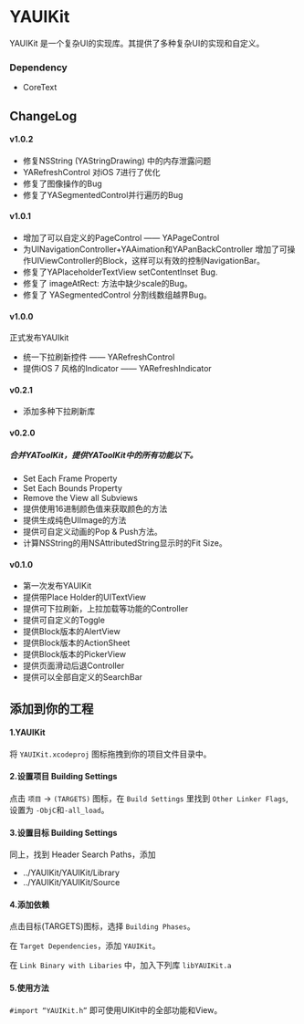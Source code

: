 YAUIKit
=======

YAUIKit 是一个复杂UI的实现库。其提供了多种复杂UI的实现和自定义。

### Dependency

- CoreText

## ChangeLog

#### v1.0.2

- 修复NSString (YAStringDrawing) 中的内存泄露问题
- YARefreshControl 对iOS 7进行了优化
- 修复了图像操作的Bug
- 修复了YASegmentedControl并行遍历的Bug

#### v1.0.1

- 增加了可以自定义的PageControl —— YAPageControl
- 为UINavigationController+YAAimation和YAPanBackController 增加了可操作UIViewController的Block，这样可以有效的控制NavigationBar。
- 修复了YAPlaceholderTextView setContentInset Bug.
- 修复了 imageAtRect: 方法中缺少scale的Bug。
- 修复了 YASegmentedControl 分割线数组越界Bug。

#### v1.0.0
正式发布YAUIkit

- 统一下拉刷新控件 —— YARefreshControl
- 提供iOS 7 风格的Indicator —— YARefreshIndicator

#### v0.2.1
- 添加多种下拉刷新库

#### v0.2.0
##### 合并YAToolKit，提供YAToolKit中的所有功能以下。
- Set Each Frame Property
- Set Each Bounds Property
- Remove the View all Subviews
- 提供使用16进制颜色值来获取颜色的方法
- 提供生成纯色UIImage的方法
- 提供可自定义动画的Pop & Push方法。
- 计算NSString的用NSAttributedString显示时的Fit Size。

#### v0.1.0

- 第一次发布YAUIKit
- 提供带Place Holder的UITextView
- 提供可下拉刷新，上拉加载等功能的Controller
- 提供可自定义的Toggle
- 提供Block版本的AlertView
- 提供Block版本的ActionSheet
- 提供Block版本的PickerView
- 提供页面滑动后退Controller
- 提供可以全部自定义的SearchBar

## 添加到你的工程
#### 1.YAUIKit

将 `YAUIKit.xcodeproj` 图标拖拽到你的项目文件目录中。

#### 2.设置项目 Building Settings

点击 `项目` -> `(TARGETS)` 图标，在 `Build Settings` 里找到 `Other Linker Flags`, 设置为 `-ObjC`和`-all_load`。

#### 3.设置目标 Building Settings

同上，找到 Header Search Paths，添加

* ../YAUIKit/YAUIKit/Library
* ../YAUIKit/YAUIKit/Source

#### 4.添加依赖

点击目标(TARGETS)图标，选择 `Building Phases`。

在 `Target Dependencies`，添加 `YAUIKit`。

在 `Link Binary with Libaries` 中，加入下列库 `libYAUIKit.a`

#### 5.使用方法

`#import “YAUIKit.h”` 即可使用UIKit中的全部功能和View。

